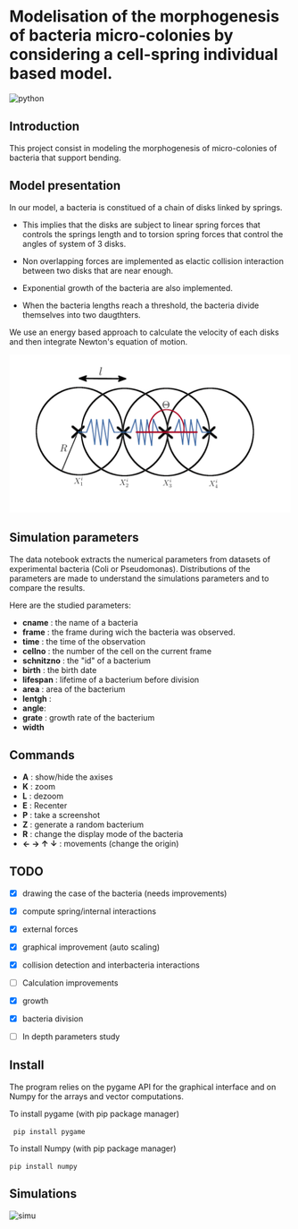 # Modelisation of the morphogenesis of bacteria micro-colonies by considering a cell-spring individual based model. 

![python](https://img.shields.io/badge/langage-Python-yellow)

## Introduction 

This project consist in modeling the morphogenesis of micro-colonies of bacteria that support bending.

## Model presentation

In our model, a bacteria is constitued of a chain of disks linked by springs.
- This implies that the disks are subject to linear spring forces that controls the springs length and to torsion spring forces that control the angles of system of 3 disks. 

- Non overlapping forces are implemented as elactic collision interaction between two disks that are near enough.

- Exponential growth of the bacteria are also implemented.

- When the bacteria lengths reach a threshold, the bacteria divide themselves into two daugthters.

We use an energy based approach to calculate the velocity of each disks and then integrate Newton's equation of motion.

![model](https://github.com/Rudiio/Images-factory/blob/main/model.png)

## Simulation parameters

The data notebook extracts the numerical parameters from datasets of experimental bacteria (Coli or Pseudomonas).
Distributions of the parameters are made to understand the simulations parameters and to compare the results.

Here are the studied parameters:
- **cname** : the name of a bacteria
- **frame** : the frame during wich the bacteria was observed.
- **time** : the time of the observation
- **cellno** : the number of the cell on the current frame
- **schnitzno** : the "id" of a bacterium
- **birth** : the birth date
- **lifespan** : lifetime of a bacterium before division
- **area** : area of the bacterium
- **lentgh** :
- **angle**:
- **grate** : growth rate of the bacterium
- **width** 


## Commands

- **A** : show/hide the axises
- **K** : zoom
- **L** : dezoom
- **E** : Recenter
- **P** : take a screenshot
- **Z** : generate a random bacterium
- **R** : change the display mode of the bacteria
- **← → ↑ ↓** : movements (change the origin)

## TODO

- [X] drawing the case of the bacteria (needs improvements)
- [X] compute spring/internal interactions
- [X] external forces 
- [X] graphical improvement (auto scaling)
- [X] collision detection and interbacteria interactions
- [ ] Calculation improvements
- [X] growth
- [X] bacteria division
- [ ] In depth parameters study


## Install

The program relies on the pygame API for the graphical interface and on Numpy for the arrays and vector computations.

To install pygame (with pip package manager)

``` pip install pygame```

To install Numpy (with pip package manager)

``` pip install numpy ```


## Simulations

![simu](https://github.com/Rudiio/Images-factory/blob/main/bacteria2.png)